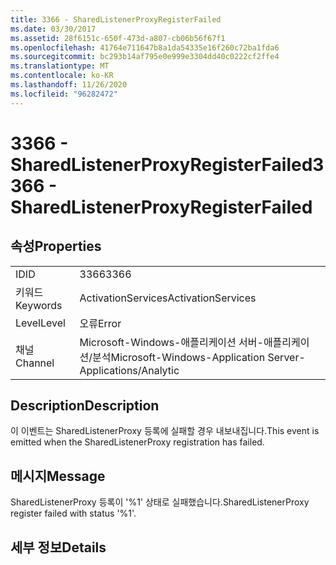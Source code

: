 ```yaml
---
title: 3366 - SharedListenerProxyRegisterFailed
ms.date: 03/30/2017
ms.assetid: 28f6151c-650f-473d-a807-cb06b56f67f1
ms.openlocfilehash: 41764e711647b8a1da54335e16f260c72ba1fda6
ms.sourcegitcommit: bc293b14af795e0e999e3304dd40c0222cf2ffe4
ms.translationtype: MT
ms.contentlocale: ko-KR
ms.lasthandoff: 11/26/2020
ms.locfileid: "96282472"
---
```

# <a name="3366---sharedlistenerproxyregisterfailed"></a><span data-ttu-id="e4e35-102">3366 - SharedListenerProxyRegisterFailed</span><span class="sxs-lookup"><span data-stu-id="e4e35-102">3366 - SharedListenerProxyRegisterFailed</span></span>

## <a name="properties"></a><span data-ttu-id="e4e35-103">속성</span><span class="sxs-lookup"><span data-stu-id="e4e35-103">Properties</span></span>  
  
|||  
|-|-|  
|<span data-ttu-id="e4e35-104">ID</span><span class="sxs-lookup"><span data-stu-id="e4e35-104">ID</span></span>|<span data-ttu-id="e4e35-105">3366</span><span class="sxs-lookup"><span data-stu-id="e4e35-105">3366</span></span>|  
|<span data-ttu-id="e4e35-106">키워드</span><span class="sxs-lookup"><span data-stu-id="e4e35-106">Keywords</span></span>|<span data-ttu-id="e4e35-107">ActivationServices</span><span class="sxs-lookup"><span data-stu-id="e4e35-107">ActivationServices</span></span>|  
|<span data-ttu-id="e4e35-108">Level</span><span class="sxs-lookup"><span data-stu-id="e4e35-108">Level</span></span>|<span data-ttu-id="e4e35-109">오류</span><span class="sxs-lookup"><span data-stu-id="e4e35-109">Error</span></span>|  
|<span data-ttu-id="e4e35-110">채널</span><span class="sxs-lookup"><span data-stu-id="e4e35-110">Channel</span></span>|<span data-ttu-id="e4e35-111">Microsoft-Windows-애플리케이션 서버-애플리케이션/분석</span><span class="sxs-lookup"><span data-stu-id="e4e35-111">Microsoft-Windows-Application Server-Applications/Analytic</span></span>|  
  
## <a name="description"></a><span data-ttu-id="e4e35-112">Description</span><span class="sxs-lookup"><span data-stu-id="e4e35-112">Description</span></span>  

 <span data-ttu-id="e4e35-113">이 이벤트는 SharedListenerProxy 등록에 실패할 경우 내보내집니다.</span><span class="sxs-lookup"><span data-stu-id="e4e35-113">This event is emitted when the SharedListenerProxy registration has failed.</span></span>  
  
## <a name="message"></a><span data-ttu-id="e4e35-114">메시지</span><span class="sxs-lookup"><span data-stu-id="e4e35-114">Message</span></span>  

 <span data-ttu-id="e4e35-115">SharedListenerProxy 등록이 '%1' 상태로 실패했습니다.</span><span class="sxs-lookup"><span data-stu-id="e4e35-115">SharedListenerProxy register failed with status '%1'.</span></span>  
  
## <a name="details"></a><span data-ttu-id="e4e35-116">세부 정보</span><span class="sxs-lookup"><span data-stu-id="e4e35-116">Details</span></span>
